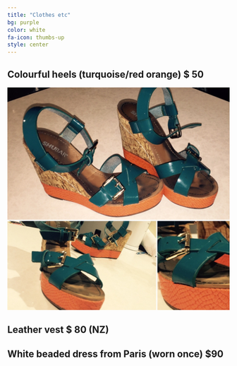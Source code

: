 ```yaml
---
title: "Clothes etc"
bg: purple
color: white
fa-icon: thumbs-up
style: center
---
```



## Colourful heels (turquoise/red orange) $ 50
![](https://raw.githubusercontent.com/zoevanhavre/VGS/gh-pages/img/heels.jpg)

## Leather vest $ 80  (NZ)
<!-- Photo needed! -->

## White beaded dress from Paris (worn once) $90
<!-- Photo needed! -->
